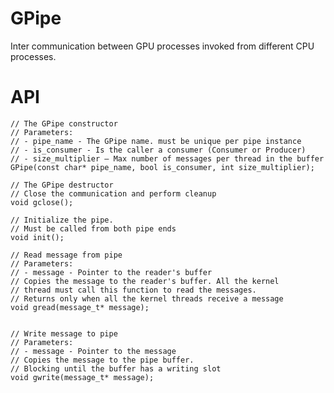 # GPipe
Inter communication between GPU processes invoked from different CPU processes.



# API


    // The GPipe constructor
    // Parameters:
    // - pipe_name - The GPipe name. must be unique per pipe instance
    // - is_consumer - Is the caller a consumer (Consumer or Producer)
    // - size_multiplier – Max number of messages per thread in the buffer
    GPipe(const char* pipe_name, bool is_consumer, int size_multiplier);
    
    // The GPipe destructor
    // Close the communication and perform cleanup
    void gclose();
    
    // Initialize the pipe. 
    // Must be called from both pipe ends
    void init();
    
    // Read message from pipe
    // Parameters:
    // - message - Pointer to the reader's buffer
    // Copies the message to the reader's buffer. All the kernel 
    // thread must call this function to read the messages.
    // Returns only when all the kernel threads receive a message
    void gread(message_t* message);
    
    
    // Write message to pipe
    // Parameters:
    // - message - Pointer to the message
    // Copies the message to the pipe buffer.
    // Blocking until the buffer has a writing slot
    void gwrite(message_t* message);


